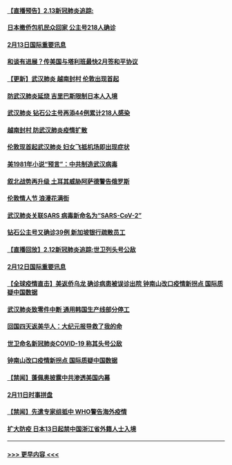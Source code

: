 #### [【直播预告】2.13新冠肺炎追踪:](../pages/prog202/a102776399.md?t=02132111) 
#### [日本撤侨包机民众回家 公主号218人确诊](../pages/prog202/a102776346.md?t=02132111) 
#### [2月13日国际重要讯息](../pages/prog202/a102776339.md?t=02132111) 
#### [和谈有进展？传美国与塔利班最快2月签和平协议](../pages/prog202/a102776291.md?t=02132111) 
#### [【更新】武汉肺炎 越南封村 伦敦出现首起](../pages/prog202/a102770740.md?t=02132111) 
#### [防武汉肺炎延烧 吉里巴斯限制日本人入境](../pages/prog202/a102776276.md?t=02132111) 
#### [武汉肺炎 钻石公主号再添44例累计218人感染](../pages/prog202/a102776089.md?t=02132111) 
#### [越南封村 防武汉肺炎疫情扩散](../pages/prog202/a102776214.md?t=02132111) 
#### [伦敦现首起武汉肺炎 妇女飞抵机场即出现症状](../pages/prog202/a102776031.md?t=02132111) 
#### [美1981年小说“预言”：中共制造武汉病毒](../pages/prog202/a102775980.md?t=02132111) 
#### [叙北战势再升级 土耳其威胁阿萨德警告俄罗斯](../pages/prog202/a102775904.md?t=02132111) 
#### [伦敦情人节 浪漫花满街](../pages/prog202/a102775786.md?t=02132111) 
#### [武汉肺炎关联SARS 病毒新命名为“SARS-CoV-2”](../pages/prog202/a102775719.md?t=02132111) 
#### [钻石公主号又确诊39例 新加坡银行疏散员工](../pages/prog202/a102775691.md?t=02132111) 
#### [【直播回放】2.12新冠肺炎追踪:世卫列头号公敌](../pages/prog202/a102775541.md?t=02132111) 
#### [2月12日国际重要讯息](../pages/prog202/a102775437.md?t=02132111) 
#### [【全球疫情直击】美返侨乌龙 确诊病患被误诊出院 钟南山改口疫情新拐点 国际质疑中国数据](../pages/prog202/a102775378.md?t=02132111) 
#### [武汉肺炎致零件中断 通用韩国生产线部分停工](../pages/prog202/a102775365.md?t=02132111) 
#### [回国四天返美华人：大纪元报导救了我的命](../pages/prog202/a102775342.md?t=02132111) 
#### [世卫命名新冠肺炎COVID-19 称其头号公敌](../pages/prog202/a102775196.md?t=02132111) 
#### [钟南山改口疫情新拐点 国际质疑中国数据](../pages/prog202/a102775178.md?t=02132111) 
#### [【禁闻】蓬佩奥披露中共渗透美国内幕](../pages/prog202/a102775129.md?t=02132111) 
#### [2月11日时事拼盘](../pages/prog202/a102775140.md?t=02132111) 
#### [【禁闻】先遣专家组抵中 WHO警告海外疫情](../pages/prog202/a102775112.md?t=02132111) 
#### [扩大防疫 日本13日起禁中国浙江省外籍人士入境](../pages/prog202/a102775051.md?t=02132111) 

----
#### [ >>> 更早内容 <<< ](../indexes/prog202-earlier.md)
